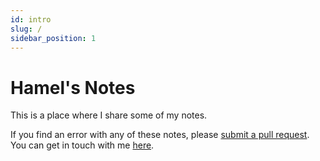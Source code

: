 ```yaml
---
id: intro
slug: /
sidebar_position: 1
---
```


# Hamel's Notes

This is a place where I share some of my notes.

If you find an error with any of these notes, please [submit a pull request](http://github.com/hamelsmu/notes). You can get in touch with me [here](https://hamel.dev).

